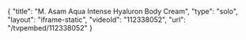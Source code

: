 {
    "title": "M. Asam Aqua Intense Hyaluron Body Cream",
    "type": "solo",
    "layout": "iframe-static",
    "videoId": "112338052",
    "url": "\/tvpembed\/112338052"
}